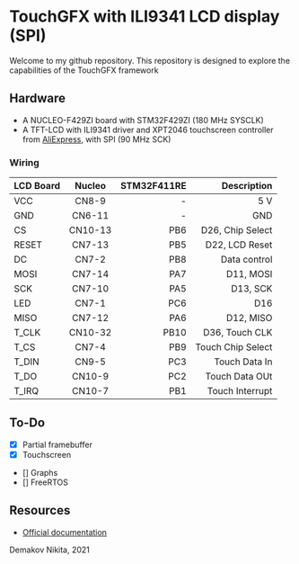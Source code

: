 # TouchGFX with ILI9341 LCD display (SPI)

Welcome to my github repository. This repository is designed to explore the capabilities of the TouchGFX framework
## Hardware 
 * A NUCLEO-F429ZI board with STM32F429ZI (180 MHz SYSCLK)
 * A TFT-LCD with ILI9341 driver and XPT2046 touchscreen controller from [AliExpress](https://aliexpress.ru/item/4000839084701.html?spm=a2g39.orderlist.0.0.7fef4aa6qTQiF1&_ga=2.173059684.676462561.1632056866-724651925.1627183667), with SPI (90 MHz SCK)

### Wiring

|LCD Board|Nucleo   |STM32F411RE| Description       |
| ------- |:-----:  | ---------:|	--------------:	|
|VCC      |CN8-9    | -         | 5 V               |
|GND      |CN6-11   | -         | GND	            |
|CS       |CN10-13  | PB6       | D26, Chip Select  |
|RESET    |CN7-13   | PB5       | D22,  LCD Reset   |
|DC       |CN7-2    | PB8       | Data control      |
|MOSI     |CN7-14   | PA7       | D11, MOSI         |
|SCK      |CN7-10   | PA5       | D13, SCK          |
|LED      |CN7-1    | PC6       | D16               |
|MISO     |CN7-12   | PA6       | D12, MISO         |
|T_CLK    |CN10-32  | PB10      | D36, Touch CLK    |
|T_CS     |CN7-4    | PB9       | Touch Chip Select |
|T_DIN    |CN9-5    | PC3       | Touch Data In     |
|T_DO     |CN10-9   | PC2       | Touch Data OUt    |
|T_IRQ    |CN10-7   | PB1       | Touch Interrupt   |

## To-Do

 - [x] Partial framebuffer 
 - [x] Touchscreen
 - [] Graphs
 - [] FreeRTOS 

## Resources

 - [Official documentation](https://support.touchgfx.com/docs/introduction/welcome)

 Demakov Nikita, 2021